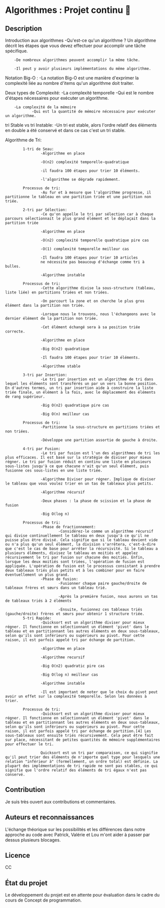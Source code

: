 # Algorithmes : Projet continu :round_pushpin:

[comment]: # (Définir un nom de projet qui explique sommairement ce dernier.)

[comment]: # (Je vais utiliser le code [comment]: #  pour ajouter des commentaires dans mes readme qui fonctionneront sur plusieurs plateforme mettant en forme le markdown)

[comment]: # (Source: https://stackoverflow.com/questions/4823468/comments-in-markdown)

[comment]: # (Utilisateur: Nick Volynkin)

## Description

[comment]: # (Il faut expliquer ce que le projet fait exactement. Il faut décrire le contexte du projet ainsi qu’offrir des ressources externes pour les termes pouvant être moins connus par les visiteurs. Si jamais ce projet est une solution alternative à un autre, il est important de le mentionner dans cette section.)
Introduction aux algorithmes
        -Qu'est-ce qu'un algorithme ? Un algorithme décrit les étapes que vous devez effectuer pour accomplir une tâche spécifique.

        -De nombreux algorithmes peuvent accomplir la même tâche.
        
        -Il peut y avoir plusieurs implémentations du même algorithme.

Notation Big-O :
        -La notation Big-O est une manière d'exprimer la complexité liée au nombre d'items qu'un algorithme doit traiter.

Deux types de Complexité:
        -La complexité temporelle
                -Qui est le nombre d'étapes nécessaires pour exécuter un algorithme.

        -La complexité de la mémoire
                -Qui est la quantité de mémoire nécessaire pour exécuter un algorithme.

tri Stable vs tri Instable:
        -Un tri est stable, alors l'ordre relatif des éléments en double a été conservé et dans ce cas c'est un tri stable.

Algorithme de Tri:
```
        1-tri de Seau:
                -Algorithme en place

                -O(n2) complexité temporelle-quadratique

                -il faudra 100 étapes pour trier 10 éléments.

                -l'algorithme se dégrade rapidement.

        Processus de tri:
                -Au fur et à mesure que l'algorithme progresse, il partitionne le tableau en une partition triée et une partition non triée.

        2-tri par Sélection:
                -Ce qu'on appelle le tri par sélection car à chaque parcours sélectionnait le plus grand élément et le déplaçait dans la partition triée

                -Algorithme en place

                -O(n2) complexité temporelle quadratique pire cas

                -O(1) complexité temporelle meilleur cas

                -Il faudra 100 étapes pour trier 10 articles
                ne nécessite pas beaucoup d'échange comme tri à bulles.

                -Algorithme instable

        Processus de tri:
                -Cette algorithme divise la sous-structure (tableau, liste liée) en partitions triées et non triées.

                -On parcourt la zone et on cherche le plus gros élément dans la partition non triée.

                -Lorsque nous le trouvons, nous l'échangeons avec le dernier élément de la partition non triée.

                -Cet élément échangé sera à sa position triée correcte.

                -Algorithme en place

                -Big O(n2) quadratique

                -Il faudra 100 étapes pour trier 10 éléments.

                -Algorithme stable

        3-tri par Insertion:
                -Le tri par insertion est un algorithme de tri dans lequel les éléments sont transférés un par un vers la bonne position. En d'autres termes, un tri par insertion aide à construire la liste triée finale, un élément à la fois, avec le déplacement des éléments de rang supérieur.

                -Big O(n2) quadratique pire cas

                -Big O(n) meilleur cas

        Processus de tri:
                -Partitionne la sous-structure en partitions triées et non triées.

                -Développe une partition assortie de gauche à droite.

        4-tri par Fusion:
                -Le tri par fusion est l'un des algorithmes de tri les plus efficaces. Il est basé sur la stratégie de diviser pour mieux régner. Le tri par fusion réduit en continu une liste en plusieurs sous-listes jusqu'à ce que chacune n'ait qu'un seul élément, puis fusionne ces sous-listes en une liste triée.

                -Algorithme Diviser pour régner. Implique de diviser le tableau que vous voulez trier en un tas de tableaux plus petits.

                -Algorithme récursif

                -Deux phases : la phase de scission et la phase de fusion

                -Big O(log n)

        Processus de tri:
                -Phase de fractionnement:
                        -Considérez-le comme un algorithme récursif qui divise continuellement le tableau en deux jusqu'à ce qu'il ne puisse plus être divisé. Cela signifie que si le tableau devient vide ou n'a plus qu'un seul élément, la division s'arrêtera, c'est-à-dire que c'est le cas de base pour arrêter la récursivité. Si le tableau a plusieurs éléments, divisez le tableau en moitiés et appelez récursivement le tri par fusion sur chacune des moitiés. Enfin, lorsque les deux moitiés sont triées, l'opération de fusion est appliquée. L'opération de fusion est le processus consistant à prendre deux tableaux triés plus petits et à les combiner pour en faire éventuellement un plus grand.
                -Phase de fusion:
                        -Fusionner chaque paire gauche/droite de tableaux frères et sœurs dans un tableau trié.

                        -Après la première fusion, nous aurons un tas de tableaux triés à 2 éléments

                        -Ensuite, fusionnez ces tableaux triés (gauche/droite) frères et sœurs pour obtenir 1 structure triée.
        5-tri Rapide:
                -Quicksort est un algorithme diviser pour mieux régner. Il fonctionne en sélectionnant un élément 'pivot' dans le tableau et en partitionnant les autres éléments en deux sous-tableaux, selon qu'ils sont inférieurs ou supérieurs au pivot. Pour cette raison, il est parfois appelé tri par échange de partition.

                -Algorithme en place

                -Algorithme recursif

                -Big O(n2) quadratic pire cas

                -Big O(log n) meilleur cas

                -Algorithme instable

                -Il est important de noter que le choix du pivot peut avoir un effet sur la complexité temporelle. Selon les données à trier.
                
        Processus de tri:
                -Quicksort est un algorithme diviser pour mieux régner. Il fonctionne en sélectionnant un élément 'pivot' dans le tableau et en partitionnant les autres éléments en deux sous-tableaux, selon qu'ils sont inférieurs ou supérieurs au pivot. Pour cette raison, il est parfois appelé tri par échange de partition.[4] Les sous-tableaux sont ensuite triés récursivement. Cela peut être fait sur place, nécessitant de petites quantités de mémoire supplémentaires pour effectuer le tri.

                Quicksort est un tri par comparaison, ce qui signifie qu'il peut trier des éléments de n'importe quel type pour lesquels une relation "inférieur à" (formellement, un ordre total) est définie. La plupart des implémentations de tri rapide ne sont pas stables, ce qui signifie que l'ordre relatif des éléments de tri égaux n'est pas conservé.
```

[comment]: # (## Aide visuelle)

[comment]: # (Tout dépendant du type de projet, il peut être fort intéressant d’ajouter des supports visuels en faciliter la compréhension.)


[comment]: # (## Installation)

[comment]: # (Si jamais le projet nécessite l’installation de logiciels ou bibliothèque supplémentaire, il est important de le préciser ici. De plus, il faut prendre en considération que les visiteurs risquent souvent d’être des personnes plus novices. Par conséquent, il est utile de bien décrire chaque étape de l’installation de ce matériel supplémentaire.)

[comment]: # (## Support)

[comment]: # (Indiquez ici les endroits où les utilisateurs peuvent avoir accès à de l’aide : adresse de courriel, forum de discussion, etc.)


[comment]: # (## Feuille de route)

[comment]: # (Si jamais le projet est toujours en production, c’est une bonne idée de présenter une feuille de route qui indique les ajouts futurs.)

## Contribution

[comment]: # (Il est important de préciser si vous êtes ouverts à des contributions et les spécifications autour de ces dernières.)
Je suis très ouvert aux contributions et commentaires.

[comment]: # (Il est aussi utile de présenter les prérequis au développement du projet tel que des variables d’environnement à modifier ou l’exécution préalable de routines.)


## Auteurs et reconnaissances
L'échange théorique sur les possibilités et les différences dans notre approche au code avec Patrick, Valérie et Lou m'ont aider à passer par dessus plusieurs blocages.

[comment]: # (Il est important de reconnaître les personnes ayant contribué au projet, ainsi que de remercier les personnes ayant offert du support.)


## Licence
CC


## État du projet
Le développement du projet est en attente pour évaluation dans le cadre du cours de Concept de programmation.
